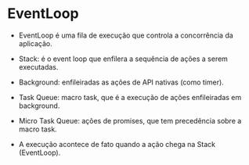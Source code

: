 # EventLoop

- EventLoop é uma fila de execução que controla a concorrência da aplicação.

- Stack: é o event loop que enfilera a sequência de ações a serem executadas.
- Background: enfileiradas as ações de API nativas (como timer).
- Task Queue: macro task, que é a execução de ações enfileiradas em background.
- Micro Task Queue: ações de promises, que tem precedência sobre a macro task.
- A execução acontece de fato quando a ação chega na Stack (EventLoop).
